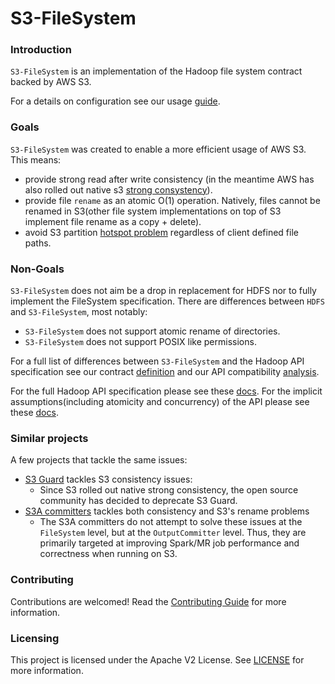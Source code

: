 S3-FileSystem
======

### Introduction

`S3-FileSystem` is an implementation of the Hadoop file system contract backed by AWS S3.

For a details on configuration see our usage [guide](./docs/Usage.md).

### Goals
`S3-FileSystem` was created to enable a more efficient usage of AWS S3. This means:
- provide strong read after write consistency (in the meantime AWS has also rolled out native s3 [strong consystency](https://docs.aws.amazon.com/AmazonS3/latest/userguide/Welcome.html#ConsistencyModel)).
- provide file `rename` as an atomic O(1) operation. Natively, files cannot be renamed in S3(other file system implementations on top of S3 implement file rename as a copy + delete). 
- avoid S3 partition [hotspot problem](./docs/S3PartitionHotSpotting.md) regardless of client defined file paths. 

### Non-Goals
`S3-FileSystem` does not aim be a drop in replacement for HDFS nor to fully implement the FileSystem specification. 
There are differences between `HDFS` and `S3-FileSystem`, most notably:
 - `S3-FileSystem` does not support atomic rename of directories.
 - `S3-FileSystem` does not support POSIX like permissions.

For a full list of differences between `S3-FileSystem` and the Hadoop API specification see our contract [definition](./src/integrationTest/resources/contract/s3k.xml)
and our API compatibility [analysis](./docs/HadoopFsApiCompatibility.md).

For the full Hadoop API specification please see these [docs](https://hadoop.apache.org/docs/stable/hadoop-project-dist/hadoop-common/filesystem/filesystem.html).
For the implicit assumptions(including atomicity and concurrency) of the API please see these [docs](https://hadoop.apache.org/docs/stable/hadoop-project-dist/hadoop-common/filesystem/introduction.html).

### Similar projects

A few projects that tackle the same issues:

 - [S3 Guard](https://hadoop.apache.org/docs/r3.0.3/hadoop-aws/tools/hadoop-aws/s3guard.html) tackles S3 consistency issues:
   - Since S3 rolled out native strong consistency, the open source community has decided to deprecate S3 Guard.
 - [S3A committers](https://hadoop.apache.org/docs/r3.1.1/hadoop-aws/tools/hadoop-aws/committers.html) tackles both consistency and S3's rename problems
   - The S3A committers do not attempt to solve these issues at the `FileSystem` level, but at the `OutputCommitter` level. Thus, they are primarily targeted at improving Spark/MR job performance and correctness when running on S3.  

### Contributing

Contributions are welcomed! Read the [Contributing Guide](./docs/Contributing.md) for more information.

### Licensing

This project is licensed under the Apache V2 License. See [LICENSE](LICENSE) for more information.
